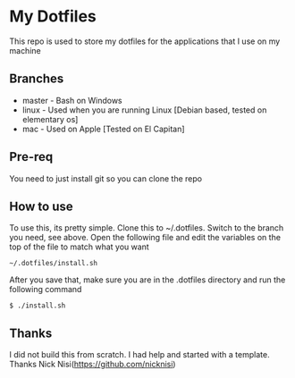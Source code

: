 My Dotfiles
=

This repo is used to store my dotfiles for the applications that I use on my machine

## Branches
- master - Bash on Windows
- linux - Used when you are running Linux [Debian based, tested on elementary os]
- mac - Used on Apple [Tested on El Capitan]

## Pre-req
You need to just install git so you can clone the repo

## How to use
To use this, its pretty simple. Clone this to ~/.dotfiles. Switch to the branch you need, see above. Open the following file and edit the variables on the top of the file to match what you want

```
~/.dotfiles/install.sh
```

After you save that, make sure you are in the .dotfiles directory and run the following command

```
$ ./install.sh
```

## Thanks
I did not build this from scratch. I had help and started with a template. Thanks Nick Nisi(https://github.com/nicknisi)
